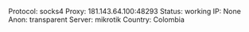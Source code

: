 Protocol: socks4
Proxy: 181.143.64.100:48293
Status: working
IP: None
Anon: transparent
Server: mikrotik
Country: Colombia

